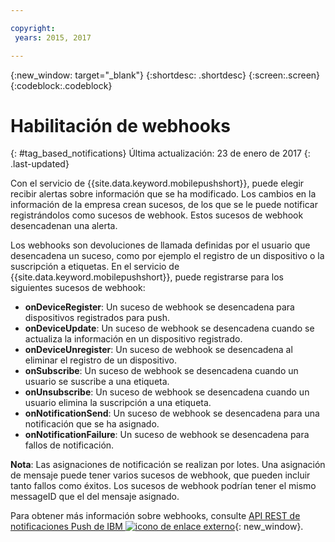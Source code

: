 ```yaml
---

copyright:
 years: 2015, 2017

---
```


{:new_window: target="_blank"}
{:shortdesc: .shortdesc}
{:screen:.screen}
{:codeblock:.codeblock}

# Habilitación de webhooks 
{: #tag_based_notifications}
Última actualización: 23 de enero de 2017
{: .last-updated}


Con el servicio de {{site.data.keyword.mobilepushshort}}, puede elegir recibir alertas sobre información que se ha modificado. Los cambios en la información de la empresa crean sucesos, de los que se le puede notificar registrándolos como sucesos de webhook. Estos sucesos de webhook desencadenan una alerta. 

Los webhooks son devoluciones de llamada definidas por el usuario que desencadena un suceso, como por ejemplo el registro de un dispositivo o la suscripción a etiquetas. En el servicio de {{site.data.keyword.mobilepushshort}}, puede registrarse para los siguientes sucesos de webhook: 

- **onDeviceRegister**: Un suceso de webhook se desencadena para dispositivos registrados para push.
- **onDeviceUpdate**: Un suceso de webhook se desencadena cuando se actualiza la información en un dispositivo registrado.
- **onDeviceUnregister**: Un suceso de webhook se desencadena al eliminar el registro de un dispositivo. 
- **onSubscribe**: Un suceso de webhook se desencadena cuando un usuario se suscribe a una etiqueta.
- **onUnsubscribe**: Un suceso de webhook se desencadena cuando un usuario elimina la suscripción a una etiqueta.
- **onNotificationSend**: Un suceso de webhook se desencadena para una notificación que se ha asignado.
- **onNotificationFailure**: Un suceso de webhook se desencadena para fallos de notificación.


**Nota**: Las asignaciones de notificación se realizan por lotes. Una asignación de mensaje puede tener varios sucesos de webhook, que pueden incluir tanto fallos como éxitos. 
Los sucesos de webhook podrían tener el mismo messageID que el del mensaje asignado. 

Para obtener más información sobre webhooks, consulte [API REST de notificaciones Push de IBM ![icono de enlace externo](../../icons/launch-glyph.svg "icono de enlace externo")](https://mobile.{DomainName}/imfpush/#/webhooks){: new_window}.

